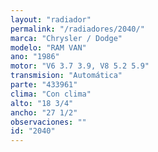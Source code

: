 ```yaml
---
layout: "radiador"
permalink: "/radiadores/2040/"
marca: "Chrysler / Dodge"
modelo: "RAM VAN"
ano: "1986"
motor: "V6 3.7 3.9, V8 5.2 5.9"
transmision: "Automática"
parte: "433961"
clima: "Con clima"
alto: "18 3/4"
ancho: "27 1/2"
observaciones: ""
id: "2040"
---
```



